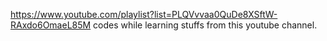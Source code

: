 https://www.youtube.com/playlist?list=PLQVvvaa0QuDe8XSftW-RAxdo6OmaeL85M
codes while learning stuffs from this youtube channel.
